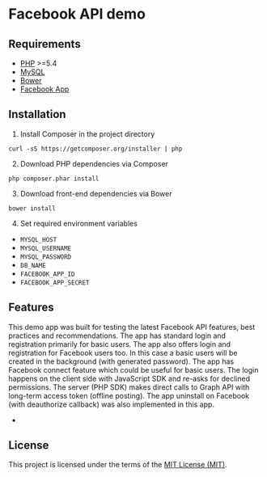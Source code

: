 # Facebook API demo

## Requirements

* [PHP](http://php.net) >=5.4
* [MySQL](http://www.mysql.com)
* [Bower](http://bower.io)
* [Facebook App](https://developers.facebook.com/apps)

## Installation

1. Install Composer in the project directory
  
  ```shell
  curl -sS https://getcomposer.org/installer | php
  ```
2. Download PHP dependencies via Composer
  
  ```shell
  php composer.phar install
  ```
3. Download front-end dependencies via Bower

  ```shell
  bower install
  ```
4. Set required environment variables

  * `MYSQL_HOST`
  * `MYSQL_USERNAME`
  * `MYSQL_PASSWORD`
  * `DB_NAME`
  * `FACEBOOK_APP_ID`
  * `FACEBOOK_APP_SECRET`

## Features

This demo app was built for testing the latest Facebook API features, best
practices and recommendations. The app has standard login and registration
primarily for basic users. The app also offers login and registration for
Facebook users too. In this case a basic users will be created in the background
(with generated password). The app has Facebook connect feature which could be
useful for basic users. The login happens on the client side with JavaScript
SDK and re-asks for declined permissions. The server (PHP SDK) makes direct
calls to Graph API with long-term access token (offline posting). The app
uninstall on Facebook (with deauthorize callback) was also implemented in this
app.

*

## License

This project is licensed under the terms of the [MIT License (MIT)](LICENSE).
